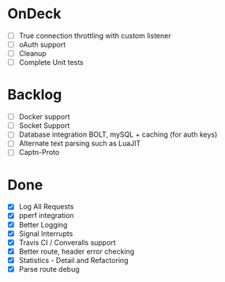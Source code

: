 
# OnDeck

- [ ] True connection throttling with custom listener
- [ ] oAuth support
- [ ] Cleanup
- [ ] Complete Unit tests

# Backlog

- [ ] Docker support
- [ ] Socket Support
- [ ] Database integration BOLT, mySQL + caching (for auth keys)
- [ ] Alternate text parsing such as LuaJIT
- [ ] Captn-Proto

# Done

- [x] Log All Requests
- [x] pperf integration
- [x] Better Logging
- [x] Signal Interrupts
- [x] Travis CI / Converalls support
- [x] Better route, header error checking
- [x] Statistics - Detail and Refactoring
- [x] Parse route debug

